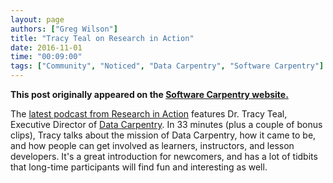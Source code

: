 ```yaml
---
layout: page
authors: ["Greg Wilson"]
title: "Tracy Teal on Research in Action"
date: 2016-11-01
time: "00:09:00"
tags: ["Community", "Noticed", "Data Carpentry", "Software Carpentry"]
---
```


<p><b>This post originally appeared on the <a href="https://software-carpentry.org/">Software Carpentry website.</a></b></p>

The [latest podcast from Research in Action](http://ecampus.oregonstate.edu/research/podcast/e31/)
features Dr. Tracy Teal,
Executive Director of [Data Carpentry]({{site.dc_url}}).
In 33 minutes (plus a couple of bonus clips),
Tracy talks about the mission of Data Carpentry,
how it came to be,
and how people can get involved as learners, instructors, and lesson developers.
It's a great introduction for newcomers,
and has a lot of tidbits that long-time participants will find fun and interesting as well.
